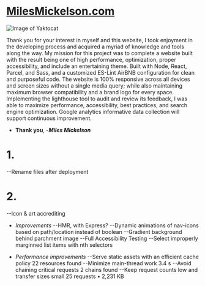 # **[MilesMickelson.com](https://milesmickelson.com)**

![Image of Yaktocat](https://octodex.github.com/images/yaktocat.png)

Thank you for your interest in myself and this website, I took enjoyment in the developing process and acquired a myriad of knowledge and tools along the way. My mission for this project was to complete a website built with the result being one of high performance, optimization, proper accessibility, and include an entertaining theme. Built with Node, React, Parcel, and Sass, and a customized ES-Lint AirBNB configuration for clean and purposeful code. The website is 100% responsive across all devices and screen sizes without a single media query; while also maintaining maximum browser compatibility and a brand logo for every space. Implementing the lighthouse tool to audit and review its feedback, I was able to maximize performance, accessibility, best practices, and search engine optimization. Google analytics informative data collection will support continuous improvement.

* **Thank you**, ***-Miles Mickelson***

<!-- TODO's -->

# 1.
--Rename files after deployment

# 2.
--Icon & art accrediting

* *Improvements*
--HMR, with Express?
--Dynamic animations of nav-icons based on path/location instead of boolean
--Gradient background behind parchment image
--Full Accessibility Testing
--Select improperly marginned list items with nth selectors

* *Performance improvements*
--Serve static assets with an efficient cache policy 22 resources found
--Minimize main-thread work 3.4 s
--Avoid chaining critical requests 2 chains found
--Keep request counts low and transfer sizes small 25 requests • 2,231 KB
